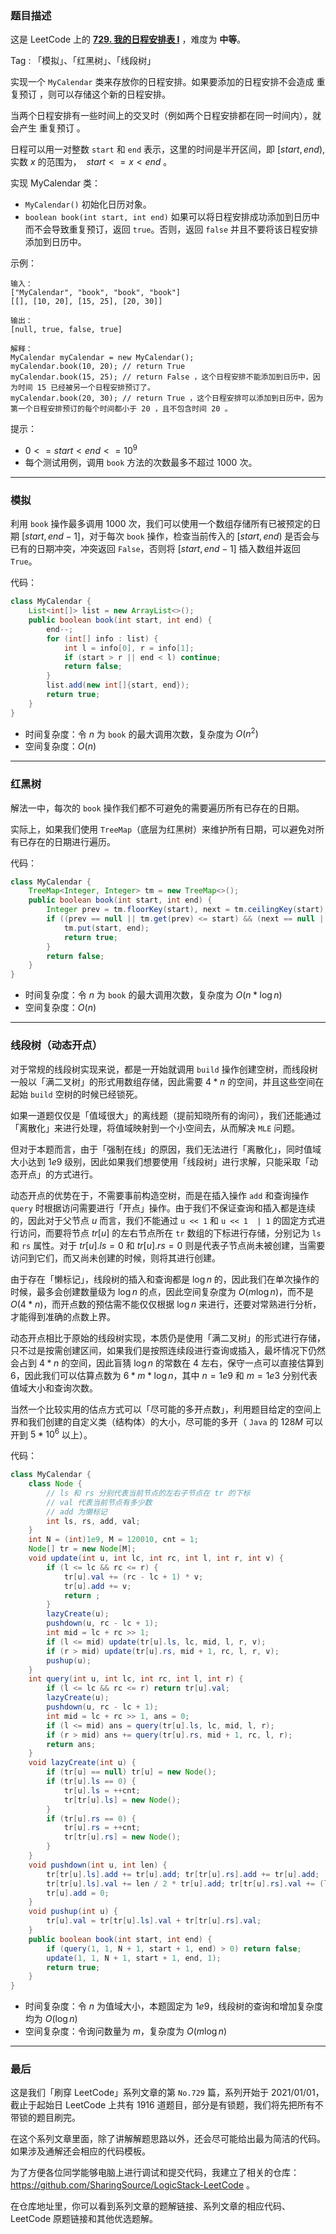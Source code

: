 ### 题目描述

这是 LeetCode 上的 **[729. 我的日程安排表 I]()** ，难度为 **中等**。

Tag : 「模拟」、「红黑树」、「线段树」



实现一个 `MyCalendar` 类来存放你的日程安排。如果要添加的日程安排不会造成 重复预订 ，则可以存储这个新的日程安排。

当两个日程安排有一些时间上的交叉时（例如两个日程安排都在同一时间内），就会产生 重复预订 。

日程可以用一对整数 `start` 和 `end` 表示，这里的时间是半开区间，即 $[start, end)$, 实数 $x$ 的范围为，  $start <= x < end$ 。

实现 MyCalendar 类：

* `MyCalendar()` 初始化日历对象。
* `boolean book(int start, int end)` 如果可以将日程安排成功添加到日历中而不会导致重复预订，返回 `true`。否则，返回 `false` 并且不要将该日程安排添加到日历中。

示例：
```
输入：
["MyCalendar", "book", "book", "book"]
[[], [10, 20], [15, 25], [20, 30]]

输出：
[null, true, false, true]

解释：
MyCalendar myCalendar = new MyCalendar();
myCalendar.book(10, 20); // return True
myCalendar.book(15, 25); // return False ，这个日程安排不能添加到日历中，因为时间 15 已经被另一个日程安排预订了。
myCalendar.book(20, 30); // return True ，这个日程安排可以添加到日历中，因为第一个日程安排预订的每个时间都小于 20 ，且不包含时间 20 。
```

提示：
* $0 <= start < end <= 10^9$
* 每个测试用例，调用 `book` 方法的次数最多不超过 $1000$ 次。

---

### 模拟

利用 `book` 操作最多调用 $1000$ 次，我们可以使用一个数组存储所有已被预定的日期 $[start, end - 1]$，对于每次 `book` 操作，检查当前传入的 $[start, end)$ 是否会与已有的日期冲突，冲突返回 `False`，否则将 $[start, end- 1]$ 插入数组并返回 `True`。

代码：
```Java 
class MyCalendar {
    List<int[]> list = new ArrayList<>();
    public boolean book(int start, int end) {
        end--;
        for (int[] info : list) {
            int l = info[0], r = info[1];
            if (start > r || end < l) continue;
            return false;
        }
        list.add(new int[]{start, end});
        return true;
    }
}
```
* 时间复杂度：令 $n$ 为 `book` 的最大调用次数，复杂度为 $O(n^2)$
* 空间复杂度：$O(n)$

---

### 红黑树

解法一中，每次的 `book` 操作我们都不可避免的需要遍历所有已存在的日期。

实际上，如果我们使用 `TreeMap`（底层为红黑树）来维护所有日期，可以避免对所有已存在的日期进行遍历。


代码：
```Java
class MyCalendar {
    TreeMap<Integer, Integer> tm = new TreeMap<>();    
    public boolean book(int start, int end) {
        Integer prev = tm.floorKey(start), next = tm.ceilingKey(start);
        if ((prev == null || tm.get(prev) <= start) && (next == null || end <= next)) {
            tm.put(start, end);
            return true;
        }
        return false;
    }
}
```
* 时间复杂度：令 $n$ 为 `book` 的最大调用次数，复杂度为 $O(n * \log{n})$
* 空间复杂度：$O(n)$

---

### 线段树（动态开点）

对于常规的线段树实现来说，都是一开始就调用 `build` 操作创建空树，而线段树一般以「满二叉树」的形式用数组存储，因此需要 $4 * n$ 的空间，并且这些空间在起始 `build` 空树的时候已经锁死。

如果一道题仅仅是「值域很大」的离线题（提前知晓所有的询问），我们还能通过「离散化」来进行处理，将值域映射到一个小空间去，从而解决 `MLE`  问题。

但对于本题而言，由于「强制在线」的原因，我们无法进行「离散化」，同时值域大小达到 $1e9$ 级别，因此如果我们想要使用「线段树」进行求解，只能采取「动态开点」的方式进行。

动态开点的优势在于，不需要事前构造空树，而是在插入操作 `add` 和查询操作 `query` 时根据访问需要进行「开点」操作。由于我们不保证查询和插入都是连续的，因此对于父节点 $u$ 而言，我们不能通过 `u << 1` 和 `u << 1  | 1` 的固定方式进行访问，而要将节点 $tr[u]$ 的左右节点所在 `tr` 数组的下标进行存储，分别记为 `ls` 和 `rs` 属性。对于 $tr[u].ls = 0$ 和 $tr[u].rs = 0$ 则是代表子节点尚未被创建，当需要访问到它们，而又尚未创建的时候，则将其进行创建。

由于存在「懒标记」，线段树的插入和查询都是 $\log{n}$ 的，因此我们在单次操作的时候，最多会创建数量级为 $\log{n}$ 的点，因此空间复杂度为 $O(m\log{n})$，而不是 $O(4 * n)$，而开点数的预估需不能仅仅根据 $\log{n}$ 来进行，还要对常熟进行分析，才能得到准确的点数上界。

动态开点相比于原始的线段树实现，本质仍是使用「满二叉树」的形式进行存储，只不过是按需创建区间，如果我们是按照连续段进行查询或插入，最坏情况下仍然会占到 $4 * n$ 的空间，因此盲猜 $\log{n}$ 的常数在 $4$ 左右，保守一点可以直接估算到 $6$，因此我们可以估算点数为 $6 * m * \log{n}$，其中 $n = 1e9$ 和 $m = 1e3$ 分别代表值域大小和查询次数。

当然一个比较实用的估点方式可以「尽可能的多开点数」，利用题目给定的空间上界和我们创建的自定义类（结构体）的大小，尽可能的多开（ `Java` 的 $128M$ 可以开到 $5 * 10^6$ 以上）。

代码：
```Java 
class MyCalendar {
    class Node {
        // ls 和 rs 分别代表当前节点的左右子节点在 tr 的下标
        // val 代表当前节点有多少数
        // add 为懒标记
        int ls, rs, add, val;
    }
    int N = (int)1e9, M = 120010, cnt = 1;
    Node[] tr = new Node[M];
    void update(int u, int lc, int rc, int l, int r, int v) {
        if (l <= lc && rc <= r) {
            tr[u].val += (rc - lc + 1) * v;
            tr[u].add += v;
            return ;
        }
        lazyCreate(u);
        pushdown(u, rc - lc + 1);
        int mid = lc + rc >> 1;
        if (l <= mid) update(tr[u].ls, lc, mid, l, r, v);
        if (r > mid) update(tr[u].rs, mid + 1, rc, l, r, v);
        pushup(u);
    }
    int query(int u, int lc, int rc, int l, int r) {
        if (l <= lc && rc <= r) return tr[u].val;
        lazyCreate(u);
        pushdown(u, rc - lc + 1);
        int mid = lc + rc >> 1, ans = 0;
        if (l <= mid) ans = query(tr[u].ls, lc, mid, l, r);
        if (r > mid) ans += query(tr[u].rs, mid + 1, rc, l, r);
        return ans;
    }
    void lazyCreate(int u) {
        if (tr[u] == null) tr[u] = new Node();
        if (tr[u].ls == 0) {
            tr[u].ls = ++cnt;
            tr[tr[u].ls] = new Node();
        }
        if (tr[u].rs == 0) {
            tr[u].rs = ++cnt;
            tr[tr[u].rs] = new Node();
        }
    }
    void pushdown(int u, int len) {
        tr[tr[u].ls].add += tr[u].add; tr[tr[u].rs].add += tr[u].add;
        tr[tr[u].ls].val += len / 2 * tr[u].add; tr[tr[u].rs].val += (len - len / 2) * tr[u].add;
        tr[u].add = 0;
    }
    void pushup(int u) {
        tr[u].val = tr[tr[u].ls].val + tr[tr[u].rs].val;
    }
    public boolean book(int start, int end) {
        if (query(1, 1, N + 1, start + 1, end) > 0) return false;
        update(1, 1, N + 1, start + 1, end, 1);
        return true;
    }
}
```
* 时间复杂度：令 $n$ 为值域大小，本题固定为 $1e9$，线段树的查询和增加复杂度均为 $O(\log{n})$
* 空间复杂度：令询问数量为 $m$，复杂度为 $O(m\log{n})$

---

### 最后

这是我们「刷穿 LeetCode」系列文章的第 `No.729` 篇，系列开始于 2021/01/01，截止于起始日 LeetCode 上共有 1916 道题目，部分是有锁题，我们将先把所有不带锁的题目刷完。

在这个系列文章里面，除了讲解解题思路以外，还会尽可能给出最为简洁的代码。如果涉及通解还会相应的代码模板。

为了方便各位同学能够电脑上进行调试和提交代码，我建立了相关的仓库：https://github.com/SharingSource/LogicStack-LeetCode 。

在仓库地址里，你可以看到系列文章的题解链接、系列文章的相应代码、LeetCode 原题链接和其他优选题解。

